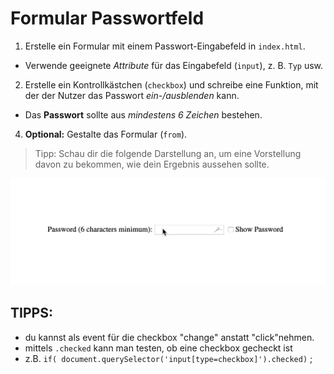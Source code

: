 # Formular Passwortfeld

1. Erstelle ein Formular mit einem Passwort-Eingabefeld in `index.html`.
 - Verwende geeignete _Attribute_ für das Eingabefeld (`input`), z. B. `Typ` usw.

2. Erstelle ein Kontrollkästchen (`checkbox`) und schreibe eine Funktion, mit der der Nutzer das Passwort _ein-/ausblenden_ kann.

- Das **Passwort** sollte aus _mindestens 6 Zeichen_ bestehen.

4. **Optional:** Gestalte das Formular (`from`).

> Tipp: Schau dir die folgende Darstellung an, um eine Vorstellung davon zu bekommen, wie dein Ergebnis aussehen sollte.

![Bildschirmfoto](demo.gif)



## TIPPS:
- du kannst als event für die checkbox "change"  anstatt "click"nehmen. 
- mittels `.checked` kann man testen, ob eine checkbox gecheckt ist
- z.B. `if( document.querySelector('input[type=checkbox]').checked)` ;
